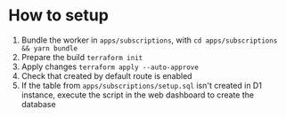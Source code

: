 # How to setup

1. Bundle the worker in `apps/subscriptions`, with `cd apps/subscriptions && yarn bundle`
2. Prepare the build `terraform init`
3. Apply changes `terraform apply --auto-approve`
4. Check that created by default route is enabled
5. If the table from `apps/subscriptions/setup.sql` isn't created in D1 instance, execute the script in the web dashboard to create the database
